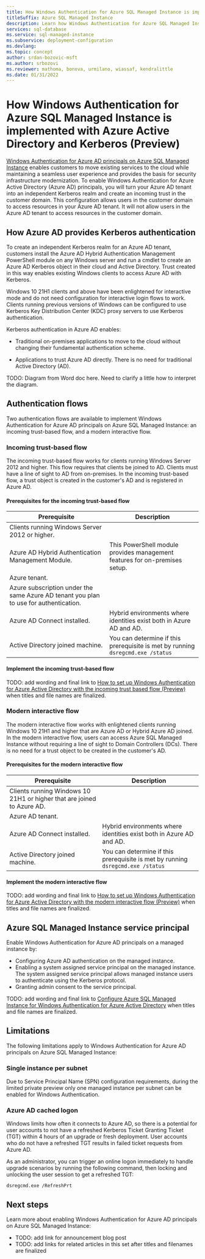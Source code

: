 ```yaml
---
title: How Windows Authentication for Azure SQL Managed Instance is implemented with Azure AD and Kerberos (Preview)
titleSuffix: Azure SQL Managed Instance
description: Learn how Windows Authentication for Azure SQL Managed Instance is implemented with Azure Active Directory (Azure AD) and Kerberos.
services: sql-database
ms.service: sql-managed-instance
ms.subservice: deployment-configuration
ms.devlang: 
ms.topic: concept
author: srdan-bozovic-msft
ms.author: srbozovi
ms.reviewer: mathoma, bonova, urmilano, wiassaf, kendralittle
ms.date: 01/31/2022
---
```


# How Windows Authentication for Azure SQL Managed Instance is implemented with Azure Active Directory and Kerberos (Preview)

[Windows Authentication for Azure AD principals on Azure SQL Managed Instance](winauth-aad-overview.md) enables customers to move existing services to the cloud while maintaining a seamless user experience and provides the basis for security infrastructure modernization. To enable Windows Authentication for Azure Active Directory (Azure AD) principals, you will turn your Azure AD tenant into an independent Kerberos realm and create an incoming trust in the customer domain. This configuration allows users in the customer domain to access resources in your Azure AD tenant. It will not allow users in the Azure AD tenant to access resources in the customer domain.

## How Azure AD provides Kerberos authentication

To create an independent Kerberos realm for an Azure AD tenant, customers install the Azure AD Hybrid Authentication Management PowerShell module on any Windows server and run a cmdlet to create an Azure AD Kerberos object in their cloud and Active Directory. Trust created in this way enables existing Windows clients to access Azure AD with Kerberos.

Windows 10 21H1 clients and above have been enlightened for interactive mode and do not need configuration for interactive login flows to work. Clients running previous versions of Windows can be configured to use Kerberos Key Distribution Center (KDC) proxy servers to use Kerberos authentication.

Kerberos authentication in Azure AD enables:

- Traditional on-premises applications to move to the cloud without changing their fundamental authentication scheme.

- Applications to trust Azure AD directly. There is no need for traditional Active Directory (AD).


TODO: Diagram from Word doc here. Need to clarify a little how to interpret the diagram.
## Authentication flows

Two authentication flows are available to implement Windows Authentication for Azure AD principals on Azure SQL Managed Instance: an incoming trust-based flow, and a modern interactive flow.
### Incoming trust-based flow

The incoming trust-based flow works for clients running Windows Server 2012 and higher. This flow requires that clients be joined to AD. Clients must have a line of sight to AD from on-premises. In the incoming trust-based flow, a trust object is created in the customer's AD and is registered in Azure AD.

#### Prerequisites for the incoming trust-based flow

|Prerequisite  |Description  |
|---------|---------|
|Clients running Windows Server 2012 or higher. |         |
|Azure AD Hybrid Authentication Management Module. | This PowerShell module provides management features for on-premises setup. |
|Azure tenant.  |         |
|Azure subscription under the same Azure AD tenant you plan to use for authentication.|         |
|Azure AD Connect installed. | Hybrid environments where identities exist both in Azure AD and AD. |
|Active Directory joined machine. |  You can determine if this prerequisite is met by running `dsregcmd.exe /status` |

#### Implement the incoming trust-based flow

TODO: add wording and final link to [How to set up Windows Authentication for Azure Active Directory with the incoming trust based flow (Preview)](winauth-aad-setup-incoming-trust-based-flow.md) when titles and file names are finalized.

### Modern interactive flow

The modern interactive flow works with enlightened clients running Windows 10 21H1 and higher that are Azure AD or Hybrid Azure AD joined. In the modern interactive flow,  users can access Azure SQL Managed Instance without requiring a line of sight to Domain Controllers (DCs). There is no need for a trust object to be created in the customer's AD.
#### Prerequisites for the modern interactive flow

|Prerequisite  |Description  |
|---------|---------|
|Clients running Windows 10 21H1 or higher that are joined to Azure AD. |         |
|Azure AD tenant. |         |
|Azure AD Connect installed. | Hybrid environments where identities exist both in Azure AD and AD. |
|Active Directory joined machine. |  You can determine if this prerequisite is met by running `dsregcmd.exe /status` |

#### Implement the modern interactive flow

TODO: add wording and final link to [How to set up Windows Authentication for Azure Active Directory with the modern interactive flow (Preview)](winauth-aad-setup-modern-interactive-flow.md) when titles and file names are finalized.


## Azure SQL Managed Instance service principal

Enable Windows Authentication for Azure AD principals on a managed instance by:

- Configuring Azure AD authentication on the managed instance. 
- Enabling a system assigned service principal on the managed instance. The system assigned service principal allows managed instance users to authenticate using the Kerberos protocol.
- Granting admin consent to the service principal.

TODO: add wording and final link to [Configure Azure SQL Managed Instance for Windows Authentication for Azure Active Directory](winauth-aad-kerberos-managed-instance.md) when titles and file names are finalized.

## Limitations

The following limitations apply to Windows Authentication for Azure AD principals on Azure SQL Managed Instance:

### Single instance per subnet

Due to Service Principal Name (SPN) configuration requirements, during the limited private preview only one managed instance per subnet can be enabled for Windows Authentication.

###	 Azure AD cached logon
<!--TODO: clarify -- Azure AD cached credentials? Not finding much when I search for "cached logon" -->

<!-- TODO: clarify - upgrade of what? A client machine? The Managed Instance? Something else? -->
Windows limits how often it connects to Azure AD, so there is a potential for user accounts to not have a refreshed Kerberos Ticket Granting Ticket (TGT) within 4 hours of an upgrade or fresh deployment.  User accounts who do not have a refreshed TGT results in failed ticket requests from Azure AD.  

<!--TODO: clarify where dsregcmd.exe is run and what locking and unlocking means. Does dsregcmd.exe need to be run on each client machine?  Is the locking and unlocking of the user done in AD? Azure AD? Can we link to specific instructions for locking and unlocking? -->
As an administrator, you can trigger an online logon immediately to handle upgrade scenarios by running the following command, then locking and unlocking the user session to get a refreshed TGT:

```dos
dsregcmd.exe /RefreshPrt
```

## Next steps

Learn more about enabling Windows Authentication for Azure AD principals on Azure SQL Managed Instance:

- TODO: add link for announcement blog post
- TODO: add links for related articles in this set after titles and filenames are finalized